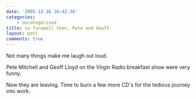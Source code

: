 ```yaml
---
date: '2005-12-16 16:42:30'
categories:
    - uncategorised
title: so farewell then, Pete and Geoff
layout: post
comments: true
---
```

Not many things make me laugh out loud.

Pete Mitchell and Geoff Lloyd on the Virgin Radio breakfast show were
very funny.

Now they are leaving. Time to burn a few more CD's for the tedious
journey into work.
